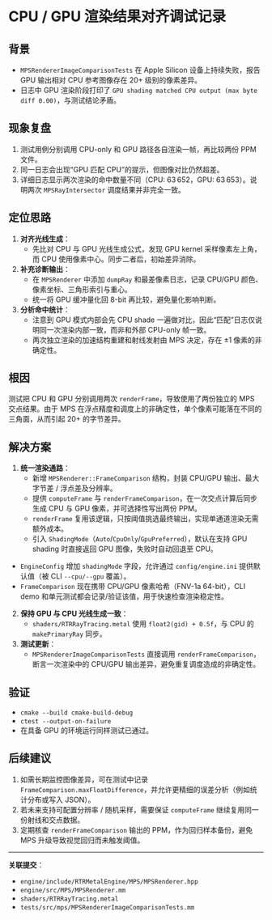 # CPU / GPU 渲染结果对齐调试记录

## 背景
- `MPSRendererImageComparisonTests` 在 Apple Silicon 设备上持续失败，报告 GPU 输出相对 CPU 参考图像存在 20+ 级别的像素差异。
- 日志中 GPU 渲染阶段打印了 `GPU shading matched CPU output (max byte diff 0.00)`，与测试结论矛盾。

## 现象复盘
1. 测试用例分别调用 CPU-only 和 GPU 路径各自渲染一帧，再比较两份 PPM 文件。
2. 同一日志会出现“GPU 匹配 CPU”的提示，但图像对比仍然超差。
3. 详细日志显示两次渲染的命中数量不同（CPU: 63 652，GPU: 63 653）。说明两次 `MPSRayIntersector` 调度结果并非完全一致。

## 定位思路
1. **对齐光线生成**：
   - 先比对 CPU 与 GPU 光线生成公式，发现 GPU kernel 采样像素左上角，而 CPU 使用像素中心。同步二者后，初始差异消除。
2. **补充诊断输出**：
   - 在 `MPSRenderer` 中添加 `dumpRay` 和最差像素日志，记录 CPU/GPU 颜色、像素坐标、三角形索引与重心。
   - 统一将 GPU 缓冲量化回 8-bit 再比较，避免量化影响判断。
3. **分析命中统计**：
   - 注意到 GPU 模式内部会先 CPU shade 一遍做对比，因此“匹配”日志仅说明同一次渲染内部一致，而非和外部 CPU-only 帧一致。
   - 两次独立渲染的加速结构重建和射线发射由 MPS 决定，存在 ±1 像素的非确定性。

## 根因
测试把 CPU 和 GPU 分别调用两次 `renderFrame`，导致使用了两份独立的 MPS 交点结果。由于 MPS 在浮点精度和调度上的非确定性，单个像素可能落在不同的三角面，从而引起 20+ 的字节差异。

## 解决方案
1. **统一渲染通路**：
   - 新增 `MPSRenderer::FrameComparison` 结构，封装 CPU/GPU 输出、最大字节差 / 浮点差及分辨率。
   - 提供 `computeFrame` 与 `renderFrameComparison`，在一次交点计算后同步生成 CPU 与 GPU 像素，并可选择性写出两份 PPM。
   - `renderFrame` 复用该逻辑，只按阈值挑选最终输出，实现单通道渲染无需额外成本。
   - 引入 `ShadingMode`（`Auto`/`CpuOnly`/`GpuPreferred`），默认在支持 GPU shading 时直接返回 GPU 图像，失败时自动回退至 CPU。
- `EngineConfig` 增加 `shadingMode` 字段，允许通过 `config/engine.ini` 提供默认值（被 CLI `--cpu/--gpu` 覆盖）。
- `FrameComparison` 现在携带 CPU/GPU 像素哈希（FNV-1a 64-bit），CLI demo 和单元测试都会记录/验证该值，用于快速检查渲染稳定性。
2. **保持 GPU 与 CPU 光线生成一致**：
   - `shaders/RTRRayTracing.metal` 使用 `float2(gid) + 0.5f`，与 CPU 的 `makePrimaryRay` 同步。
3. **测试更新**：
   - `MPSRendererImageComparisonTests` 直接调用 `renderFrameComparison`，断言一次渲染中的 CPU/GPU 输出差异，避免重复调度造成的非确定性。

## 验证
- `cmake --build cmake-build-debug`
- `ctest --output-on-failure`
- 在具备 GPU 的环境运行同样测试已通过。

## 后续建议
1. 如需长期监控图像差异，可在测试中记录 `FrameComparison.maxFloatDifference`，并允许更精细的误差分析（例如统计分布或写入 JSON）。
2. 若未来支持可配置分辨率 / 随机采样，需要保证 `computeFrame` 继续复用同一份射线和交点数据。
3. 定期核查 `renderFrameComparison` 输出的 PPM，作为回归样本备份，避免 MPS 升级导致视觉回归而未触发阈值。

---
**关联提交**：
- `engine/include/RTRMetalEngine/MPS/MPSRenderer.hpp`
- `engine/src/MPS/MPSRenderer.mm`
- `shaders/RTRRayTracing.metal`
- `tests/src/mps/MPSRendererImageComparisonTests.mm`
